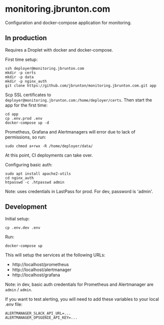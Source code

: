 # monitoring.jbrunton.com

Configuration and docker-compose application for monitoring.

## In production

Requires a Droplet with docker and docker-compose.

First time setup:

    ssh deployer@monitoring.jbrunton.com
    mkdir -p certs
    mkdir -p data
    mkdir -p nginx_auth
    git clone https://github.com/jbrunton/monitoring.jbrunton.com.git app
    
Scp SSL certificates to `deployer@monitoring.jbrunton.com:/home/deployer/certs`. Then start the app for the first time:

    cd app
    cp .env.prod .env
    docker-compose up -d

Prometheus, Grafana and Alertmanagers will error due to lack of permissions, so run:

    sudo chmod a+rwx -R /home/deployer/data/

At this point, CI deployments can take over.

Configuring basic auth:

    sudo apt install apache2-utils
    cd nginx_auth
    htpasswd -c .htpasswd admin

Note: uses credentials in LastPass for prod. For dev, password is 'admin'.

## Development

Initial setup:

    cp .env.dev .env

Run:

    docker-compose up

This will setup the services at the following URLs:

* http://localhost/prometheus
* http://localhost/alertmanager
* http://localhost/grafana

Note: in dev, basic auth credentials for Prometheus and Alertmanager are `admin` / `admin`.

If you want to test alerting, you will need to add these variables to your local .env file:

    ALERTMANAGER_SLACK_API_URL=...
    ALERTMANAGER_OPSGENIE_API_KEY=...
